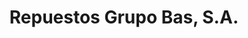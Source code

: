 ---
title: "Repuestos Grupo Bas, S.A."
url: /david/repuestos-grupo-bas-s-a/
shop: piezas de automóviles
---